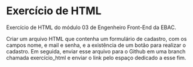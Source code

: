# Exercício de HTML
 Exercício de HTML do módulo 03 de Engenheiro Front-End da EBAC.

 Criar um arquivo HTML que contenha um formulário de cadastro, com os campos nome, e mail e senha, e a existência de um botão para realizar o cadastro. Em seguida, enviar esse arquivo para o Github em uma branch chamada exercício_html e enviar o link pelo espaço dedicado a esse fim.
